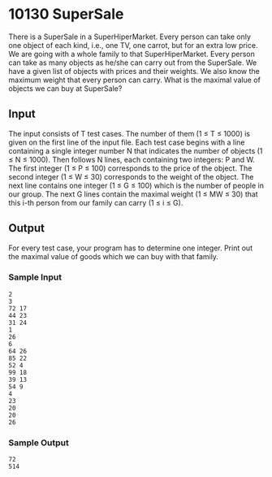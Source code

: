 # 10130 SuperSale

There is a SuperSale in a SuperHiperMarket. Every person can take only one object of each kind, i.e., one TV, one carrot, but for an extra low price. We are going with a whole family to that SuperHiperMarket. Every person can take as many objects as he/she can carry out from the SuperSale. We have a given list of objects with prices and their weights. We also know the maximum weight that every person can carry. What is the maximal value of objects we can buy at SuperSale?

## Input

The input consists of T test cases. The number of them (1 ≤ T ≤ 1000) is given on the first line of the input file. Each test case begins with a line containing a single integer number N that indicates the number of objects (1 ≤ N ≤ 1000). Then follows N lines, each containing two integers: P and W. The first integer (1 ≤ P ≤ 100) corresponds to the price of the object. The second integer (1 ≤ W ≤ 30) corresponds to the weight of the object. The next line contains one integer (1 ≤ G ≤ 100) which is the number of people in our group. The next G lines contain the maximal weight (1 ≤ MW ≤ 30) that this i-th person from our family can carry (1 ≤ i ≤ G).

## Output

For every test case, your program has to determine one integer. Print out the maximal value of goods which we can buy with that family.

### Sample Input

```
2
3
72 17
44 23
31 24
1
26
6
64 26
85 22
52 4
99 18
39 13
54 9
4
23
20
20
26
```

### Sample Output

```
72
514
```